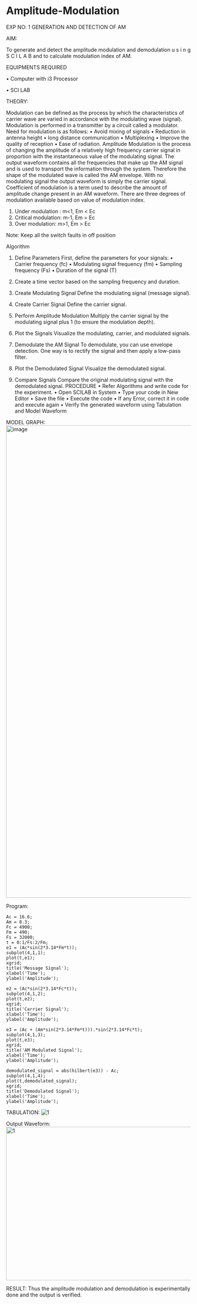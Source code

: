 # Amplitude-Modulation

EXP NO: 1	GENERATION AND DETECTION OF AM

AIM:

To generate and detect the amplitude modulation and demodulation u s i n g S C I L A B and to calculate modulation index of AM.

EQUIPMENTS REQUIRED

•	Computer with i3 Processor

•	SCI LAB

THEORY:

Modulation can be defined as the process by which the characteristics of carrier wave are varied in accordance with the modulating wave (signal). Modulation is performed in a transmitter by a circuit called a modulator.
Need for modulation is as follows:
•	Avoid mixing of signals
•	Reduction in antenna height
•	long distance communication
•	Multiplexing
•	Improve the quality of reception
•	Ease of radiation.
Amplitude Modulation is the process of changing the amplitude of a relatively high frequency carrier signal in proportion with the instantaneous value of the modulating signal. The output waveform contains all the frequencies that make up the AM signal and is used to transport the information through the system. Therefore the shape of the modulated wave is called the AM envelope. With no modulating signal the output waveform is simply the carrier signal. Coefficient of modulation is a term used to describe the amount of amplitude change present in an AM waveform. There are three degrees of modulation available based on value of modulation index.
1)	Under modulation :	m<1, Em < Ec
2)	Critical modulation: m-1, Em = Ec
3)	Over modulation:	m>1, Em > Ec



Note: Keep all the switch faults in off position

Algorithm
1.	Define Parameters
First, define the parameters for your signals:
•	Carrier frequency (fc)
•	Modulating signal frequency (fm)
•	Sampling frequency (Fs)
•	Duration of the signal (T)


2.	Create a time vector based on the sampling frequency and duration.
 
3.	Create Modulating Signal
Define the modulating signal (message signal).

4.	Create Carrier Signal
Define the carrier signal.


5.	Perform Amplitude Modulation
Multiply the carrier signal by the modulating signal plus 1 (to ensure the modulation depth).


6.	Plot the Signals
Visualize the modulating, carrier, and modulated signals.


7.	Demodulate the AM Signal
To demodulate, you can use envelope detection. One way is to rectify the signal and then apply a low-pass filter.

8.	Plot the Demodulated Signal
Visualize the demodulated signal.


9.	Compare Signals
Compare the original modulating signal with the demodulated signal. PROCEDURE
•	Refer Algorithms and write code for the experiment.
•	Open SCILAB in System
•	Type your code in New Editor
•	Save the file
•	Execute the code
•	If any Error, correct it in code and execute again
•	Verify the generated waveform using Tabulation and Model Waveform

MODEL GRAPH:
 <img width="919" height="1290" alt="image" src="https://github.com/user-attachments/assets/55326c5b-7dd5-4873-aaf6-d219bb7c4420" />
 
Program:
```
Ac = 16.6;
Am = 8.3;
Fc = 4900;
Fm = 490;
Fs = 32000;
t = 0:1/Fs:2/Fm;
e1 = (Ac*sin(2*3.14*Fm*t));
subplot(4,1,1);
plot(t,e1);
xgrid;
title('Message Signal');
xlabel('Time');
ylabel('Amplitude');

e2 = (Ac*sin(2*3.14*Fc*t));
subplot(4,1,2);
plot(t,e2);
xgrid;
title('Carrier Signal');
xlabel('Time');
ylabel('Amplitude');

e3 = (Ac + (Am*sin(2*3.14*Fm*t))).*sin(2*3.14*Fc*t);
subplot(4,1,3);
plot(t,e3);
xgrid;
title('AM Modulated Signal');
xlabel('Time');
ylabel('Amplitude');

demodulated_signal = abs(hilbert(e3)) - Ac;
subplot(4,1,4);
plot(t,demodulated_signal);
xgrid;
title('Demodulated Signal');
xlabel('Time');
ylabel('Amplitude');
```

TABULATION:
![1](https://github.com/user-attachments/assets/e4b58869-7e32-4959-839a-931543dc8c3e)

Output Waveform:
<img width="800" height="419" alt="1" src="https://github.com/user-attachments/assets/ed4e2fb4-2ab7-4196-9dd8-ee4f0d72e8c4" />

RESULT:
Thus the amplitude modulation and demodulation is experimentally done and the output is verified.
